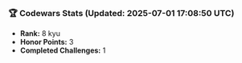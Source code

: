 ### 🏆 Codewars Stats (Updated: 2025-07-01 17:08:50 UTC)

- **Rank:** 8 kyu
- **Honor Points:** 3
- **Completed Challenges:** 1
